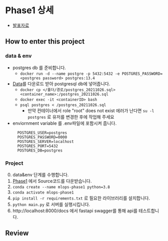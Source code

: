 # Phase1 상세

- [발표자료](https://docs.google.com/presentation/d/16cQSK4t3O86uMFg6iEr02MrtNUQf95RTcTleAAR44fY)

## How to enter this project

### data & env

- postgres db 를 준비합니다.
  - `docker run -d --name postgre -p 5432:5432 -e POSTGRES_PASSWORD=<postgres password> postgres:13.4` 
- [Data](https://drive.google.com/file/d/1YPOPA1jnXFyJvl6ikThejvVnxOJl9ya5/view?usp=sharing)를 다운로드 받아 postgresql db에 넣어줍니다.
  - `docker cp </폴더/경로/postgres_20211026.sql> <container_name>:/postgres_20211026.sql`
  - `docker exec -it <containerID> bash`
  - `psql postgres < /postgres_20211026.sql`
    - 만약 컨테이너에서 role "root" does not exist 에러가 난다면 `su -l postgres` 로 유저를 변경한 후에 작업해 주세요
- enviornment variable 를 .env파일에 포함시켜 줍니다.
  ```plain
    POSTGRES_USER=postgres
    POSTGRES_PASSWORD=0000
    POSTGRES_SERVER=localhost
    POSTGRES_PORT=5432
    POSTGRES_DB=postgres
  ```

### Project

0. data&env 단계를 수행합니다.
1. [Phase1](https://github.com/State-of-The-MLOps/MLOps/releases/tag/v1.0.0) 에서 Source코드를 다운받습니다.
2. `conda create --name mlops-phase1 python=3.8`
3. `conda activate mlops-phase1`
4. `pip install -r requirements.txt` 로 필요한 라이브러리를 설치합니다.
5. `python main.py` 로 서버를 실행시킵니다.
6. http://localhost:8000/docs 에서 fastapi swagger를 통해 api를 테스트합니다.

## Review
